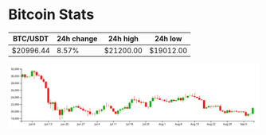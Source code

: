 # Bitcoin Stats

BTC/USDT|24h change|24h high|24h low|
|---|---|---|---|
|$20996.44|8.57%|$21200.00|$19012.00|

<img src="./chart.svg">
